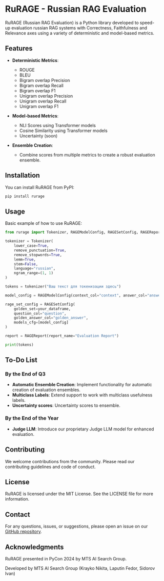 # RuRAGE - Russian RAG Evaluation

RuRAGE (Russian RAG Evaluation) is a Python library developed to speed-up evaluation russian RAG systems with Correctness, Faithfulness and Relevance axes using a variety of deterministic and model-based metrics.

## Features

- **Deterministic Metrics**:
  - ROUGE
  - BLEU
  - Bigram overlap Precision
  - Bigram overlap Recall
  - Bigram overlap F1
  - Unigram overlap Precision
  - Unigram overlap Recall
  - Unigram overlap F1

- **Model-based Metrics**:
  - NLI Scores using Transformer models
  - Cosine Similarity using Transformer models
  - Uncertainty (soon)

- **Ensemble Creation**:
  - Combine scores from multiple metrics to create a robust evaluation ensemble.

## Installation

You can install RuRAGE from PyPI:

```bash
pip install rurage
```

## Usage

Basic example of how to use RuRAGE:

```python
from rurage import Tokenizer, RAGEModelConfig, RAGESetConfig, RAGEReport

tokenizer = Tokenizer(
    lower_case=True,
    remove_punctuation=True,
    remove_stopwords=True,
    lemm=True,
    stem=False,
    language="russian",
    ngram_range=(1, 1)
)

tokens = tokenizer("Ваш текст для токенизации здесь")

model_config = RAGEModelConfig(context_col="context", answer_col="answer")

rage_set_config = RAGESetConfig(
    golden_set=your_dataframe,
    question_col="question",
    golden_answer_col="golden_answer",
    models_cfg=[model_config]
)

report = RAGEReport(report_name="Evaluation Report")

print(tokens)
```

## To-Do List

### By the End of Q3

- **Automatic Ensemble Creation**: Implement functionality for automatic creation of evaluation ensembles.
- **Multiclass Labels**: Extend support to work with multiclass usefulness labels.
- **Uncertainty scores**: Uncertainty scores to ensemble.

### By the End of the Year

- **Judge LLM**: Introduce our proprietary Judge LLM model for enhanced evaluation.

## Contributing

We welcome contributions from the community. Please read our contributing guidelines and code of conduct.

## License

RuRAGE is licensed under the MIT License. See the LICENSE file for more information.

## Contact

For any questions, issues, or suggestions, please open an issue on our [GitHub repository](https://github.com/mts-ai/rurage).

## Acknowledgments

RuRAGE presented in PyCon 2024 by MTS AI Search Group.

Developed by MTS AI Search Group (Krayko Nikita, Laputin Fedor, Sidorov Ivan)